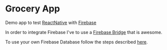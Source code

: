 # Grocery App

Demo app to test [ReactNative](https://facebook.github.io/react-native/) with [Firebase](https://console.firebase.google.com)

In order to integrate Firebase I've to use a [Firebase Bridge](https://github.com/davecoates/rn-firebase-bridge) that is awesome.

To use your own Firebase Database follow the steps described [here](https://firebase.google.com/docs/android/setup).
